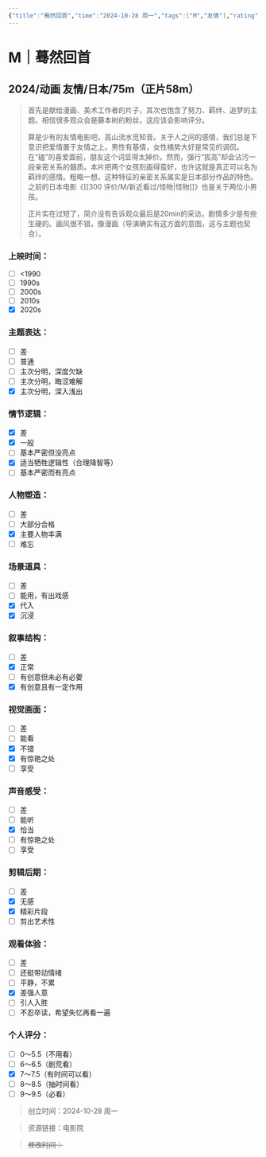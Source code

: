 ```yaml
---
{"title":"蓦然回首","time":"2024-10-28 周一","tags":["M","友情"],"rating":7.5,"豆瓣":8.5,"dg-publish":true,"permalink":"/300 评价/M/新近看过/蓦然回首/","dgPassFrontmatter":true,"created":"2024-10-28T16:05:20.584+08:00","updated":"2024-10-28T16:51:26.840+08:00"}
---
```


# M｜蓦然回首
## 2024/动画 友情/日本/75m（正片58m）
>首先是献给漫画、美术工作者的片子，其次也饱含了努力、羁绊、追梦的主题。相信很多观众会是藤本树的粉丝，这应该会影响评分。
>
>算是少有的友情电影吧，高山流水觅知音。关于人之间的感情，我们总是下意识把爱情置于友情之上。男性有基情，女性橘势大好是常见的调侃。在“磕”的喜爱面前，朋友这个词显得太掉价。然而，强行“拔高”却会沾污一段亲密关系的髓质。本片把两个女孩刻画得蛮好，也许这就是真正可以名为羁绊的感情。粗略一想，这种特征的亲密关系属实是日本部分作品的特色。之前的日本电影《[[300 评价/M/新近看过/怪物\|怪物]]》也是关于两位小男孩。
>
>正片实在过短了，简介没有告诉观众最后是20min的采访。剧情多少是有些生硬的。画风很不错，像漫画（导演确实有这方面的意图，这与主题也契合）。
### 上映时间：
- [ ] <1990
- [ ] 1990s
- [ ] 2000s
- [ ] 2010s
- [x] 2020s
### 主题表达：
- [ ] 差
- [ ] 普通
- [ ] 主次分明，深度欠缺
- [ ] 主次分明，晦涩难解
- [x] 主次分明，深入浅出
### 情节逻辑：
- [x] 差
- [x] 一般
- [ ] 基本严密但没亮点
- [x] 适当牺牲逻辑性（合理降智等）
- [ ] 基本严密而有亮点
### 人物塑造：
- [ ] 差
- [ ] 大部分合格
- [x] 主要人物丰满
- [ ] 难忘
### 场景道具：
- [ ] 差
- [ ] 能用，有出戏感
- [x] 代入
- [x] 沉浸
### 叙事结构：
- [ ] 差
- [x] 正常
- [ ] 有创意但未必有必要
- [x] 有创意且有一定作用
### 视觉画面：
- [ ] 差
- [ ] 能看
- [x] 不错
- [x] 有惊艳之处
- [ ] 享受
### 声音感受：
- [ ] 差
- [ ] 能听
- [x] 恰当
- [ ] 有惊艳之处
- [ ] 享受
### 剪辑后期：
- [ ] 差
- [x] 无感
- [x] 精彩片段
- [ ] 剪出艺术性
### 观看体验：
- [ ] 差
- [ ] 还挺带动情绪
- [ ] 平静，不累
- [x] 差强人意
- [ ] 引人入胜
- [ ] 不忍卒读，希望失忆再看一遍
### 个人评分：
- [ ] 0～5.5（不用看）
- [ ] 6～6.5（剧荒看）
- [x] 7～7.5（有时间可以看）
- [ ] 8～8.5（抽时间看）
- [ ] 9～9.5（必看）

>创立时间：2024-10-28 周一

>资源链接：电影院

>~~修改时间：~~



